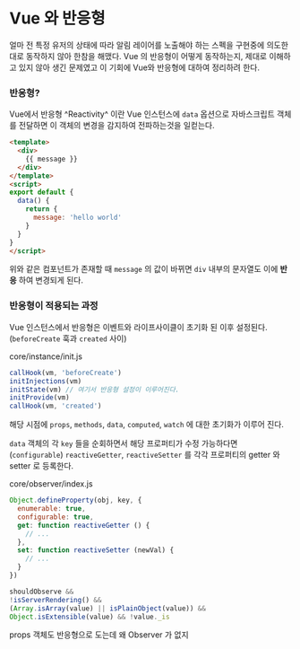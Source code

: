 # Vue 와 반응형

얼마 전 특정 유저의 상태에 따라 알림 레이어를 노출해야 하는 스펙을 구현중에 의도한 대로 동작하지 않아 한참을 해맸다. Vue 의 반응형이 어떻게 동작하는지, 제대로 이해하고 있지 않아 생긴 문제였고 이 기회에 Vue와 반응형에 대하여 정리하려 한다.

### 반응형?

Vue에서 반응형 ^Reactivity^ 이란 Vue 인스턴스에 `data` 옵션으로 자바스크립트 객체를 전달하면 이 객체의 변경을 감지하여 전파하는것을 일컫는다.

```html
<template>
  <div>
    {{ message }}
  </div>
</template>
<script>
export default {
  data() {
    return {
      message: 'hello world'
    }
  }
}
</script>
```

위와 같은 컴포넌트가 존재할 때 `message` 의 값이 바뀌면 `div` 내부의 문자열도 이에 **반응** 하여 변경되게 된다.

### 반응형이 적용되는 과정

Vue 인스턴스에서 반응형은 이벤트와 라이프사이클이 초기화 된 이후 설정된다. (`beforeCreate` 훅과 `created` 사이)

core/instance/init.js
```javascript
callHook(vm, 'beforeCreate')
initInjections(vm)
initState(vm) // 여기서 반응형 설정이 이루어진다.
initProvide(vm)
callHook(vm, 'created')
```

해당 시점에 `props`, `methods`, `data`, `computed`, `watch` 에 대한 초기화가 이루어 진다.

`data` 객체의 각 `key` 들을 순회하면서 해당 프로퍼티가 수정 가능하다면 (`configurable`) `reactiveGetter`, `reactiveSetter` 를 각각 프로퍼티의 getter 와 setter 로 등록한다.

core/observer/index.js
```javascript
Object.defineProperty(obj, key, {
  enumerable: true,
  configurable: true,
  get: function reactiveGetter () {
    // ...
  },
  set: function reactiveSetter (newVal) {
    // ...
  }
})
```

```javascript
shouldObserve &&
!isServerRendering() &&
(Array.isArray(value) || isPlainObject(value)) &&
Object.isExtensible(value) && !value._is
```

props 객체도 반응형으로 도는데 왜 Observer 가 없지
